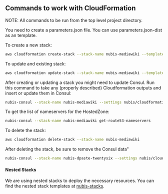 ﻿## Commands to work with CloudFormation

NOTE: All commands to be run from the top level project directory.

You need to create a parameters.json file. You can use parameters.json-dist as an template.

To create a new stack:
```bash
aws cloudformation create-stack --stack-name nubis-mediawiki --template-body file://nubis/cloudformation/main.json --parameters file://nubis/cloudformation/parameters.json
```

To update and existing stack:
```bash
aws cloudformation update-stack --stack-name nubis-mediawiki --template-body file://nubis/cloudformation/main.json --parameters file://nubis/cloudformation/parameters.json
```

After creating or updating a stack you might need to update Consul. Run this command to take any (properly described) Cloudformation outputs and insert or update them in Consul:
```bash
nubis-consul --stack-name nubis-mediawiki --settings nubis/cloudformation/parameters.json get-and-update
```

To get the list of nameservers for the HostedZone:
```bash
nubis-consul --stack-name nubis-mediawiki get-route53-nameservers
```

To delete the stack:
```bash
aws cloudformation delete-stack --stack-name nubis-mediawiki
```

After deleting the stack, be sure to remove the Consul data"
```bash
nubis-consul --stack-name nubis-dpaste-twentysix --settings nubis/cloudformation/parameters.json delete
```

#### Nested Stacks

We are using nested stacks to deploy the necessary resources. You can find the nested stack templates at [nubis-stacks](https://github.com/Nubisproject/nubis-stacks).
